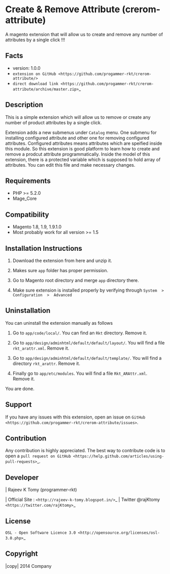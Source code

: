 Create & Remove Attribute (crerom-attribute)
=============================================

A magento extension that will allow us to create and remove any number of attributes by a single click !!!

Facts
-----

-  version: 1.0.0
-  `extension on
   GitHub <https://github.com/progammer-rkt/crerom-attribute/>`
-  `direct download
   link <https://github.com/progammer-rkt/crerom-attribute/archive/master.zip>`_

Description
-----------

This is a simple extension which will allow us to remove or create any number of product attributes by a single click.

Extension adds a new submenus under `Catalog` menu. One submenu for installing configured attribute and other one for removing configured attributes. Configured attributes means attributes which are speified inside this module. So this extension is good platform to learn how to create and remove a prodcut attribute programmatically. Inside the model of this extension, there is a protected variable which is supposed to hold array of attributes. You can edit this file and make necessary changes.



Requirements
------------

-  PHP >= 5.2.0
-  Mage\_Core

Compatibility
-------------

-  Magento 1.8, 1.9, 1.9.1.0
-  Most probably work for all version >= 1.5

Installation Instructions
-------------------------

1. Download the extension from here and unzip it.

2. Makes sure `app` folder has proper permission.

3. Go to Magento root directory and merge `app` directory there.

4. Make sure extension is installed properly by verifying through `System  >  Configuration  >  Advanced`

Uninstallation
--------------

You can uninstall the extension manually as follows

1. Go to `app/code/local/`. You can find an `Rkt` directory. Remove it.

2. Go to `app/design/adminhtml/default/default/layout/`. You will find a file `rkt_arattr.xml`. Remove it.

3. Go to `app/design/adminhtml/default/default/template/`. You will find a directory `rkt_arattr`. Remove it.

4. Finally go to `app/etc/modules`. You will find a file `Rkt_ARAttr.xml`. Remove it.

You are done.

Support
-------

If you have any issues with this extension, open an issue on
`GitHub <https://github.com/progammer-rkt/crerom-attribute/issues>`.

Contribution
------------

Any contribution is highly appreciated. The best way to contribute code
is to open a `pull request on
GitHub <https://help.github.com/articles/using-pull-requests>`_.

Developer
---------

| Rajeev K Tomy (programmer-rkt)

|  Official Site : `<http://rajeev-k-tomy.blogspot.in/>`_
|  Twitter @rajKtomy` <https://twitter.com/rajKtomy>`_

License
-------

`OSL - Open Software Licence
3.0 <http://opensource.org/licenses/osl-3.0.php>`_

Copyright
---------

|copy| 2014 Company


